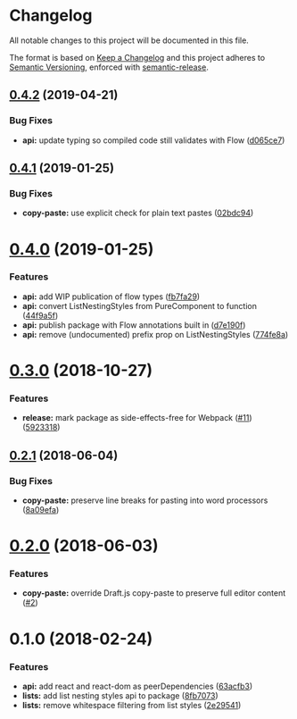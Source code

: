 # Changelog

All notable changes to this project will be documented in this file.

The format is based on [Keep a Changelog](https://keepachangelog.com/en/1.0.0/) and this project adheres to [Semantic Versioning](https://semver.org/spec/v2.0.0.html), enforced with [semantic-release](https://github.com/semantic-release/semantic-release).

## [0.4.2](https://github.com/thibaudcolas/draftjs-conductor/compare/v0.4.1...v0.4.2) (2019-04-21)

### Bug Fixes

- **api:** update typing so compiled code still validates with Flow ([d065ce7](https://github.com/thibaudcolas/draftjs-conductor/commit/d065ce7))

## [0.4.1](https://github.com/thibaudcolas/draftjs-conductor/compare/v0.4.0...v0.4.1) (2019-01-25)

### Bug Fixes

- **copy-paste:** use explicit check for plain text pastes ([02bdc94](https://github.com/thibaudcolas/draftjs-conductor/commit/02bdc94))

# [0.4.0](https://github.com/thibaudcolas/draftjs-conductor/compare/v0.3.0...v0.4.0) (2019-01-25)

### Features

- **api:** add WIP publication of flow types ([fb7fa29](https://github.com/thibaudcolas/draftjs-conductor/commit/fb7fa29))
- **api:** convert ListNestingStyles from PureComponent to function ([44f9a5f](https://github.com/thibaudcolas/draftjs-conductor/commit/44f9a5f))
- **api:** publish package with Flow annotations built in ([d7e190f](https://github.com/thibaudcolas/draftjs-conductor/commit/d7e190f))
- **api:** remove (undocumented) prefix prop on ListNestingStyles ([774fe8a](https://github.com/thibaudcolas/draftjs-conductor/commit/774fe8a))

# [0.3.0](https://github.com/thibaudcolas/draftjs-conductor/compare/v0.2.1...v0.3.0) (2018-10-27)

### Features

- **release:** mark package as side-effects-free for Webpack ([#11](https://github.com/thibaudcolas/draftjs-conductor/issues/11)) ([5923318](https://github.com/thibaudcolas/draftjs-conductor/commit/5923318))

## [0.2.1](https://github.com/thibaudcolas/draftjs-conductor/compare/v0.2.0...v0.2.1) (2018-06-04)

### Bug Fixes

- **copy-paste:** preserve line breaks for pasting into word processors ([8a09efa](https://github.com/thibaudcolas/draftjs-conductor/commit/8a09efa))

# [0.2.0](https://github.com/thibaudcolas/draftjs-conductor/compare/v0.1.0...v0.2.0) (2018-06-03)

### Features

- **copy-paste:** override Draft.js copy-paste to preserve full editor content ([#2](https://github.com/thibaudcolas/draftjs-conductor/pull/2))

# 0.1.0 (2018-02-24)

### Features

- **api:** add react and react-dom as peerDependencies ([63acfb3](https://github.com/thibaudcolas/draftjs-conductor/commit/63acfb3))
- **lists:** add list nesting styles api to package ([8fb7073](https://github.com/thibaudcolas/draftjs-conductor/commit/8fb7073))
- **lists:** remove whitespace filtering from list styles ([2e29541](https://github.com/thibaudcolas/draftjs-conductor/commit/2e29541))
